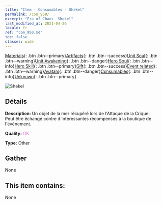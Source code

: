 ```yaml
---
title: "Item - Consumables - Shekel"
permalink: /con_950/
excerpt: "Era of Chaos  Shekel"
last_modified_at: 2021-04-26
locale: fr
ref: "con_950.md"
toc: false
classes: wide
---
```

 [Materials](/ItemsFR/){: .btn .btn--primary}[Artifacts](/ItemsFR/Artifacts/){: .btn .btn--success}[Unit Soul](/ItemsFR/UnitSoul/){: .btn .btn--warning}[Unit Awakening](/ItemsFR/UnitAwakening/){: .btn .btn--danger}[Hero Soul](/ItemsFR/HeroSoul/){: .btn .btn--info}[Hero Skill](/ItemsFR/HeroSkill/){: .btn .btn--primary}[Gift](/ItemsFR/Gift/){: .btn .btn--success}[Event related](/ItemsFR/Events/){: .btn .btn--warning}[Avatars](/ItemsFR/Avatars/){: .btn .btn--danger}[Consumables](/ItemsFR/Consumables/){: .btn .btn--info}[Unknown](/ItemsFR/Unknown/){: .btn .btn--primary}

 ![Shekel](/images/t/i_40045.png)

## Détails
 **Description:** Un objet de la mer récupéré lors de l'Attaque de la Crique. Peut être échangé contre d'intéressantes récompenses à la boutique de l'événement.

 **Quality:** <span style="color: #DA70D6">OK</span>

 **Type:** Other

## Gather

  None

## This item contains:

  None

